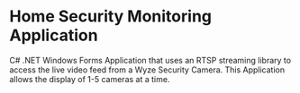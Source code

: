 # Home Security Monitoring Application
 C# .NET Windows Forms Application that uses an RTSP streaming library to access the live video feed from a Wyze Security Camera. This Application allows the display of 1-5 cameras at a time.
